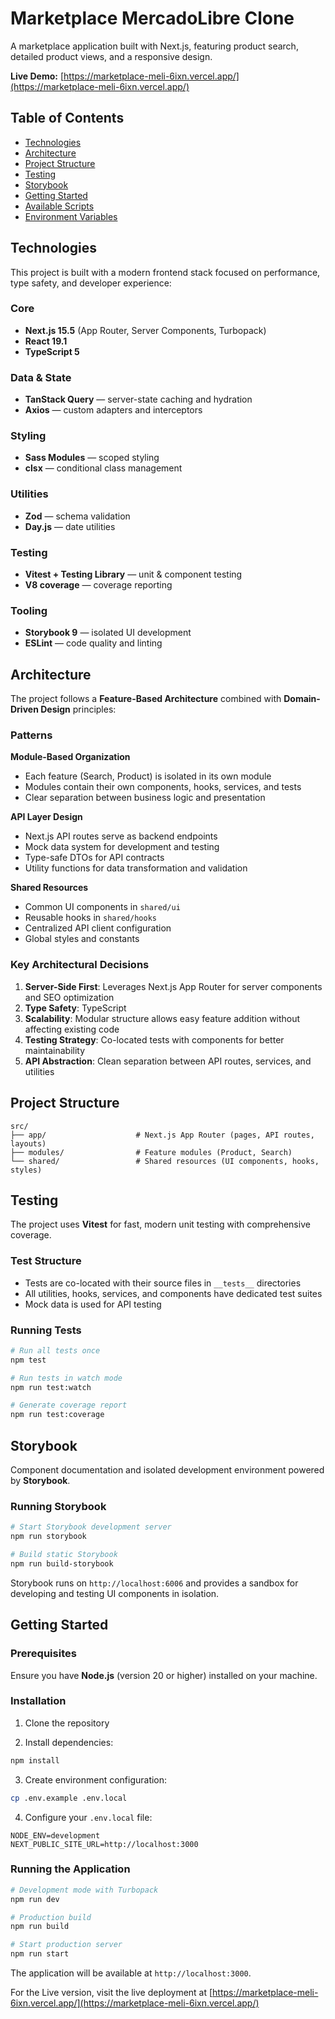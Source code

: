 # Marketplace MercadoLibre Clone

A marketplace application built with Next.js, featuring product search, detailed product views, and a responsive design.

**Live Demo:** [https://marketplace-meli-6ixn.vercel.app/](https://marketplace-meli-6ixn.vercel.app/)

## Table of Contents

- [Technologies](#technologies)
- [Architecture](#architecture)
- [Project Structure](#project-structure)
- [Testing](#testing)
- [Storybook](#storybook)
- [Getting Started](#getting-started)
- [Available Scripts](#available-scripts)
- [Environment Variables](#environment-variables)

## Technologies

This project is built with a modern frontend stack focused on performance, type safety, and developer experience:

### Core

- **Next.js 15.5** (App Router, Server Components, Turbopack)
- **React 19.1**
- **TypeScript 5**

### Data & State

- **TanStack Query** — server-state caching and hydration
- **Axios** — custom adapters and interceptors

### Styling

- **Sass Modules** — scoped styling
- **clsx** — conditional class management

### Utilities

- **Zod** — schema validation
- **Day.js** — date utilities

### Testing

- **Vitest + Testing Library** — unit & component testing
- **V8 coverage** — coverage reporting

### Tooling

- **Storybook 9** — isolated UI development
- **ESLint** — code quality and linting

## Architecture

The project follows a **Feature-Based Architecture** combined with **Domain-Driven Design** principles:

### Patterns

**Module-Based Organization**

- Each feature (Search, Product) is isolated in its own module
- Modules contain their own components, hooks, services, and tests
- Clear separation between business logic and presentation

**API Layer Design**

- Next.js API routes serve as backend endpoints
- Mock data system for development and testing
- Type-safe DTOs for API contracts
- Utility functions for data transformation and validation

**Shared Resources**

- Common UI components in `shared/ui`
- Reusable hooks in `shared/hooks`
- Centralized API client configuration
- Global styles and constants

### Key Architectural Decisions

1. **Server-Side First**: Leverages Next.js App Router for server components and SEO optimization
2. **Type Safety**: TypeScript
3. **Scalability**: Modular structure allows easy feature addition without affecting existing code
4. **Testing Strategy**: Co-located tests with components for better maintainability
5. **API Abstraction**: Clean separation between API routes, services, and utilities

## Project Structure

```
src/
├── app/                    # Next.js App Router (pages, API routes, layouts)
├── modules/                # Feature modules (Product, Search)
└── shared/                 # Shared resources (UI components, hooks, styles)
```

## Testing

The project uses **Vitest** for fast, modern unit testing with comprehensive coverage.

### Test Structure

- Tests are co-located with their source files in `__tests__` directories
- All utilities, hooks, services, and components have dedicated test suites
- Mock data is used for API testing

### Running Tests

```bash
# Run all tests once
npm test

# Run tests in watch mode
npm run test:watch

# Generate coverage report
npm run test:coverage
```

## Storybook

Component documentation and isolated development environment powered by **Storybook**.

### Running Storybook

```bash
# Start Storybook development server
npm run storybook

# Build static Storybook
npm run build-storybook
```

Storybook runs on `http://localhost:6006` and provides a sandbox for developing and testing UI components in isolation.

## Getting Started

### Prerequisites

Ensure you have **Node.js** (version 20 or higher) installed on your machine.

### Installation

1. Clone the repository

2. Install dependencies:

```bash
npm install
```

3. Create environment configuration:

```bash
cp .env.example .env.local
```

4. Configure your `.env.local` file:

```env
NODE_ENV=development
NEXT_PUBLIC_SITE_URL=http://localhost:3000
```

### Running the Application

```bash
# Development mode with Turbopack
npm run dev

# Production build
npm run build

# Start production server
npm run start
```

The application will be available at `http://localhost:3000`.

For the Live version, visit the live deployment at [https://marketplace-meli-6ixn.vercel.app/](https://marketplace-meli-6ixn.vercel.app/)
